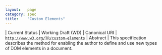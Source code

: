 ```yaml
---
layout:   page
category: spec
title:    "Custom Elements"
---
```


| Current Status | Working Draft (WD)
| Canonical URI | [`http://www.w3.org/TR/custom-elements`](http://www.w3.org/TR/custom-elements)
| Abstract | This specification describes the method for enabling the author to define and use new types of DOM elements in a document.